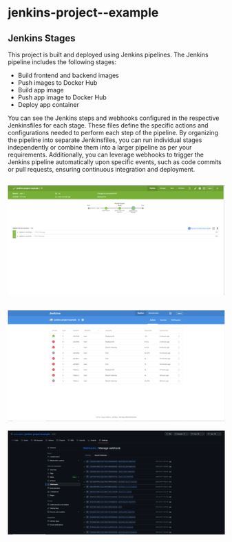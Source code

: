 ﻿# jenkins-project--example

## Jenkins Stages

This project is built and deployed using Jenkins pipelines. The Jenkins pipeline includes the following stages:

- Build frontend and backend images
- Push images to Docker Hub
- Build app image
- Push app image to Docker Hub
- Deploy app container

You can see the Jenkins steps and webhooks configured in the respective Jenkinsfiles for each stage. These files define the specific actions and configurations needed to perform each step of the pipeline. By organizing the pipeline into separate Jenkinsfiles, you can run individual stages independently or combine them into a larger pipeline as per your requirements. Additionally, you can leverage webhooks to trigger the Jenkins pipeline automatically upon specific events, such as code commits or pull requests, ensuring continuous integration and deployment.

![My Image](./capture1.PNG)
-----
![My Image](./Capture2.PNG)
-----
![My Image](./Capture3.PNG)

